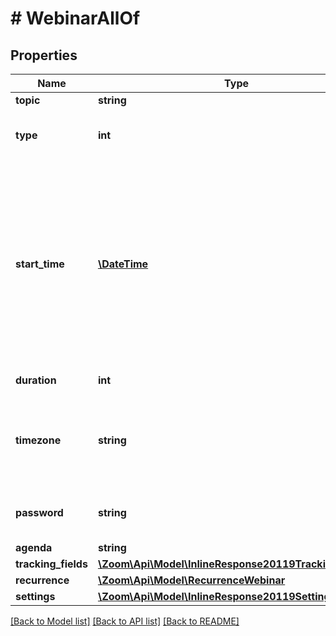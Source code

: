 # # WebinarAllOf

## Properties

Name | Type | Description | Notes
------------ | ------------- | ------------- | -------------
**topic** | **string** | Webinar topic. | [optional] 
**type** | **int** | Webinar Types:&lt;br&gt;&#x60;5&#x60; - Webinar.&lt;br&gt;&#x60;6&#x60; - Recurring webinar with no fixed time.&lt;br&gt;&#x60;9&#x60; - Recurring webinar with a fixed time. | [optional] 
**start_time** | [**\DateTime**](\DateTime.md) | Webinar start time. We support two formats for &#x60;start_time&#x60; - local time and GMT.&lt;br&gt;   To set time as GMT the format should be &#x60;yyyy-MM-dd&#x60;T&#x60;HH:mm:ssZ&#x60;.  To set time using a specific timezone, use &#x60;yyyy-MM-dd&#x60;T&#x60;HH:mm:ss&#x60; format and specify the timezone [ID](https://marketplace.zoom.us/docs/api-reference/other-references/abbreviation-lists#timezones) in the &#x60;timezone&#x60; field OR leave it blank and the timezone set on your Zoom account will be used. You can also set the time as UTC as the timezone field.  The &#x60;start_time&#x60; should only be used for scheduled and / or recurring webinars with fixed time. | [optional] 
**duration** | **int** | Webinar duration (minutes). Used for scheduled webinars only. | [optional] 
**timezone** | **string** | Time zone to format start_time. For example, \&quot;America/Los_Angeles\&quot;. For scheduled meetings only. Please reference our [time zone](#timezones) list for supported time zones and their formats. | [optional] 
**password** | **string** | Webinar Passcode. Passcode may only contain the following characters: [a-z A-Z 0-9 @ - _ *]. Max of 10 characters. | [optional] 
**agenda** | **string** | Webinar description. | [optional] 
**tracking_fields** | [**\Zoom\Api\Model\InlineResponse20119TrackingFields[]**](InlineResponse20119TrackingFields.md) | Tracking fields | [optional] 
**recurrence** | [**\Zoom\Api\Model\RecurrenceWebinar**](RecurrenceWebinar.md) |  | [optional] 
**settings** | [**\Zoom\Api\Model\InlineResponse20119Settings**](InlineResponse20119Settings.md) |  | [optional] 

[[Back to Model list]](../../README.md#documentation-for-models) [[Back to API list]](../../README.md#documentation-for-api-endpoints) [[Back to README]](../../README.md)


